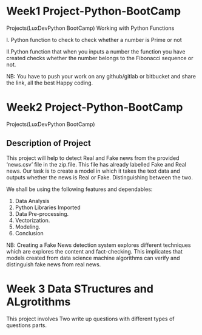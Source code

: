 # Week1 Project-Python-BootCamp
Projects(LuxDevPython BootCamp)
Working with Python Functions

  I. Python function to check to check whether a number is Prime or not
  
  II.Python function that when you inputs a number the function you have created checks whether the number belongs to the Fibonacci sequence or not.
  
NB: You have to push your work on any github/gitlab or bitbucket and share the link, all the best Happy coding.

# Week2 Project-Python-BootCamp
Projects(LuxDevPython BootCamp)
## Description of Project

This project will help to detect Real and Fake news from the provided ‘news.csv’ file in the zip.file. This file has already labelled Fake and Real news. Our task is to create a model in which it takes the text data and outputs whether the news is Real or Fake. Distinguishing between the two.

We shall be using the following features and dependables:

1. Data Analysis
2. Python Libraries Imported
3. Data Pre-processing.
4. Vectorization.
5. Modeling.
6. Conclusion

NB: Creating a Fake News detection system explores different techniques which are explores the content and fact-checking. This implicates that models created from data science machine algorithms can verify and distinguish fake news from real news. 

# Week 3 Data STructures and ALgrotithms

This project involves Two write up questions with different types of questions parts.
    
